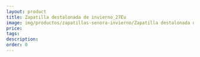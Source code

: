```yaml
---
layout: product
title: Zapatilla destalonada de invierno_27Eu
image: img/productos/zapatillas-senora-invierno/Zapatilla destalonada de invierno_27Eu.jpeg
price: 
tags: 
description: 
order: 0
---
```


